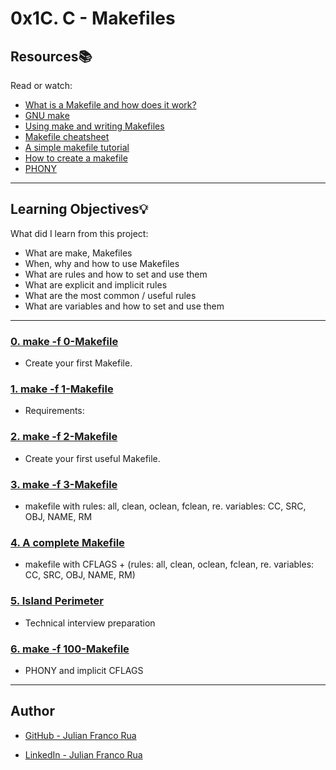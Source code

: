 # 0x1C. C - Makefiles

## Resources:books:
Read or watch:
* [What is a Makefile and how does it work?](https://opensource.com/article/18/8/what-how-makefile)
* [GNU make](https://www.gnu.org/software/make/manual/make.html#Introduction)
* [Using make and writing Makefiles](https://www.cs.swarthmore.edu/~newhall/unixhelp/howto_makefiles.html)
* [Makefile cheatsheet](https://devhints.io/makefile)
* [A simple makefile tutorial](https://www.cs.colby.edu/maxwell/courses/tutorials/maketutor/)
* [How to create a makefile](https://www.youtube.com/watch?time_continue=1&v=_r7i5X0rXJk&feature=emb_logo)
* [PHONY](https://www.gnu.org/software/make/manual/html_node/Cleanup.html)

---
## Learning Objectives:bulb:
What did I learn from this project:

* What are make, Makefiles
* When, why and how to use Makefiles
* What are rules and how to set and use them
* What are explicit and implicit rules
* What are the most common / useful rules
* What are variables and how to set and use them

---

### [0. make -f 0-Makefile](./0-Makefile)
* Create your first Makefile.


### [1. make -f 1-Makefile](./1-Makefile)
* Requirements:


### [2. make -f 2-Makefile](./2-Makefile)
* Create your first useful Makefile.


### [3. make -f 3-Makefile](./3-Makefile)
* makefile with rules: all, clean, oclean, fclean, re. variables: CC, SRC, OBJ, NAME, RM


### [4. A complete Makefile](./4-Makefile)
* makefile with CFLAGS + (rules: all, clean, oclean, fclean, re. variables: CC, SRC, OBJ, NAME, RM)


### [5. Island Perimeter](./5-island_perimeter.py)
* Technical interview preparation


### [6. make -f 100-Makefile](./100-Makefile)
* PHONY and implicit CFLAGS

---

## Author

* [GitHub - Julian Franco Rua](https://github.com/julianfrancor)

* [LinkedIn - Julian Franco Rua](https://www.linkedin.com/in/julianfrancor/)
